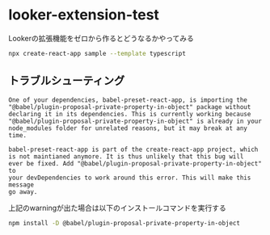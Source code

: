 # looker-extension-test

Lookerの拡張機能をゼロから作るとどうなるかやってみる

```bash
npx create-react-app sample --template typescript
```

## トラブルシューティング

```text
One of your dependencies, babel-preset-react-app, is importing the
"@babel/plugin-proposal-private-property-in-object" package without
declaring it in its dependencies. This is currently working because
"@babel/plugin-proposal-private-property-in-object" is already in your
node_modules folder for unrelated reasons, but it may break at any time.

babel-preset-react-app is part of the create-react-app project, which
is not maintianed anymore. It is thus unlikely that this bug will
ever be fixed. Add "@babel/plugin-proposal-private-property-in-object" to
your devDependencies to work around this error. This will make this message
go away.
```

上記のwarningが出た場合は以下のインストールコマンドを実行する

```bash
npm install -D @babel/plugin-proposal-private-property-in-object
```
